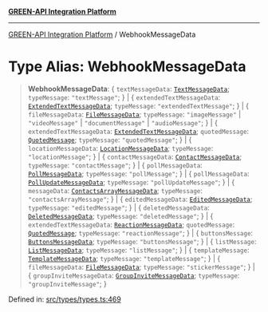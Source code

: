[**GREEN-API Integration Platform**](../README.md)

***

[GREEN-API Integration Platform](../globals.md) / WebhookMessageData

# Type Alias: WebhookMessageData

> **WebhookMessageData**: \{ `textMessageData`: [`TextMessageData`](../interfaces/TextMessageData.md); `typeMessage`: `"textMessage"`; \} \| \{ `extendedTextMessageData`: [`ExtendedTextMessageData`](../interfaces/ExtendedTextMessageData.md); `typeMessage`: `"extendedTextMessage"`; \} \| \{ `fileMessageData`: [`FileMessageData`](../interfaces/FileMessageData.md); `typeMessage`: `"imageMessage"` \| `"videoMessage"` \| `"documentMessage"` \| `"audioMessage"`; \} \| \{ `extendedTextMessageData`: [`ExtendedTextMessageData`](../interfaces/ExtendedTextMessageData.md); `quotedMessage`: [`QuotedMessage`](QuotedMessage.md); `typeMessage`: `"quotedMessage"`; \} \| \{ `locationMessageData`: [`LocationMessageData`](../interfaces/LocationMessageData.md); `typeMessage`: `"locationMessage"`; \} \| \{ `contactMessageData`: [`ContactMessageData`](../interfaces/ContactMessageData.md); `typeMessage`: `"contactMessage"`; \} \| \{ `pollMessageData`: [`PollMessageData`](../interfaces/PollMessageData.md); `typeMessage`: `"pollMessage"`; \} \| \{ `pollMessageData`: [`PollUpdateMessageData`](../interfaces/PollUpdateMessageData.md); `typeMessage`: `"pollUpdateMessage"`; \} \| \{ `messageData`: [`ContactsArrayMessageData`](../interfaces/ContactsArrayMessageData.md); `typeMessage`: `"contactsArrayMessage"`; \} \| \{ `editedMessageData`: [`EditedMessageData`](../interfaces/EditedMessageData.md); `typeMessage`: `"editedMessage"`; \} \| \{ `deletedMessageData`: [`DeletedMessageData`](../interfaces/DeletedMessageData.md); `typeMessage`: `"deletedMessage"`; \} \| \{ `extendedTextMessageData`: [`ReactionMessageData`](../interfaces/ReactionMessageData.md); `quotedMessage`: [`QuotedMessage`](QuotedMessage.md); `typeMessage`: `"reactionMessage"`; \} \| \{ `buttonsMessage`: [`ButtonsMessageData`](../interfaces/ButtonsMessageData.md); `typeMessage`: `"buttonsMessage"`; \} \| \{ `listMessage`: [`ListMessageData`](../interfaces/ListMessageData.md); `typeMessage`: `"listMessage"`; \} \| \{ `templateMessage`: [`TemplateMessageData`](../interfaces/TemplateMessageData.md); `typeMessage`: `"templateMessage"`; \} \| \{ `fileMessageData`: [`FileMessageData`](../interfaces/FileMessageData.md); `typeMessage`: `"stickerMessage"`; \} \| \{ `groupInviteMessageData`: [`GroupInviteMessageData`](../interfaces/GroupInviteMessageData.md); `typeMessage`: `"groupInviteMessage"`; \}

Defined in: [src/types/types.ts:469](https://github.com/green-api/greenapi-integration/blob/63683bb8d19b76d9e4ce6bd0a8121d8d2cf428af/src/types/types.ts#L469)
